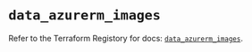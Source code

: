 # `data_azurerm_images`

Refer to the Terraform Registory for docs: [`data_azurerm_images`](https://www.terraform.io/docs/providers/azurerm/d/images).

